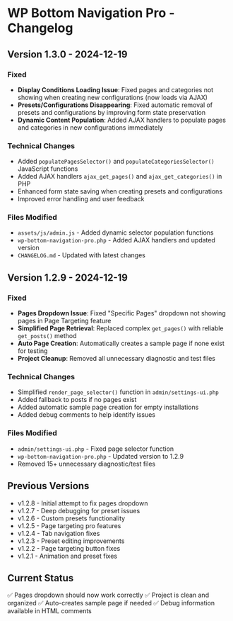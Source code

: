 # WP Bottom Navigation Pro - Changelog

## Version 1.3.0 - 2024-12-19
### Fixed
- **Display Conditions Loading Issue**: Fixed pages and categories not showing when creating new configurations (now loads via AJAX)
- **Presets/Configurations Disappearing**: Fixed automatic removal of presets and configurations by improving form state preservation
- **Dynamic Content Population**: Added AJAX handlers to populate pages and categories in new configurations immediately

### Technical Changes
- Added `populatePagesSelector()` and `populateCategoriesSelector()` JavaScript functions
- Added AJAX handlers `ajax_get_pages()` and `ajax_get_categories()` in PHP
- Enhanced form state saving when creating presets and configurations
- Improved error handling and user feedback

### Files Modified
- `assets/js/admin.js` - Added dynamic selector population functions
- `wp-bottom-navigation-pro.php` - Added AJAX handlers and updated version
- `CHANGELOG.md` - Updated with latest changes

## Version 1.2.9 - 2024-12-19
### Fixed
- **Pages Dropdown Issue**: Fixed "Specific Pages" dropdown not showing pages in Page Targeting feature
- **Simplified Page Retrieval**: Replaced complex `get_pages()` with reliable `get_posts()` method
- **Auto Page Creation**: Automatically creates a sample page if none exist for testing
- **Project Cleanup**: Removed all unnecessary diagnostic and test files

### Technical Changes
- Simplified `render_page_selector()` function in `admin/settings-ui.php`
- Added fallback to posts if no pages exist
- Added automatic sample page creation for empty installations
- Added debug comments to help identify issues

### Files Modified
- `admin/settings-ui.php` - Fixed page selector function
- `wp-bottom-navigation-pro.php` - Updated version to 1.2.9
- Removed 15+ unnecessary diagnostic/test files

## Previous Versions
- v1.2.8 - Initial attempt to fix pages dropdown
- v1.2.7 - Deep debugging for preset issues
- v1.2.6 - Custom presets functionality
- v1.2.5 - Page targeting pro features
- v1.2.4 - Tab navigation fixes
- v1.2.3 - Preset editing improvements
- v1.2.2 - Page targeting button fixes
- v1.2.1 - Animation and preset fixes

## Current Status
✅ Pages dropdown should now work correctly
✅ Project is clean and organized
✅ Auto-creates sample page if needed
✅ Debug information available in HTML comments